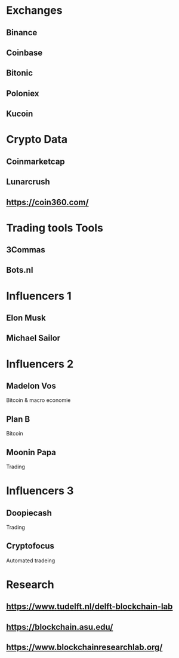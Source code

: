 # Exchanges
## Binance
## Coinbase
## Bitonic
## Poloniex
## Kucoin
## 

# Crypto Data
## Coinmarketcap
## Lunarcrush
## https://coin360.com/

# Trading tools Tools
## 3Commas
## Bots.nl

# Influencers 1
## Elon Musk
## Michael Sailor

# Influencers 2
## Madelon Vos
Bitcoin & macro economie
## Plan B
Bitcoin
## Moonin Papa
Trading

# Influencers 3
## Doopiecash
Trading
## Cryptofocus
Automated tradeing

# Research
## https://www.tudelft.nl/delft-blockchain-lab
## https://blockchain.asu.edu/
## https://www.blockchainresearchlab.org/

